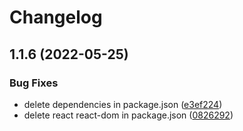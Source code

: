 # Changelog

## 1.1.6 (2022-05-25)

### Bug Fixes

- delete dependencies in package.json ([e3ef224](https://github.com/18888628835/react-drag-resizable/commit/e3ef224d52ada7f5fc6d41eb3ed9dc74a7addbe6))
- delete react react-dom in package.json ([0826292](https://github.com/18888628835/react-drag-resizable/commit/0826292b6adfda33310badec39078646b7029a13))
